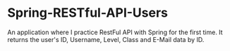 # Spring-RESTful-API-Users

An application where I practice RestFul API with Spring for the first time. It returns the user's ID, Username, Level, Class and E-Mail data by ID.
